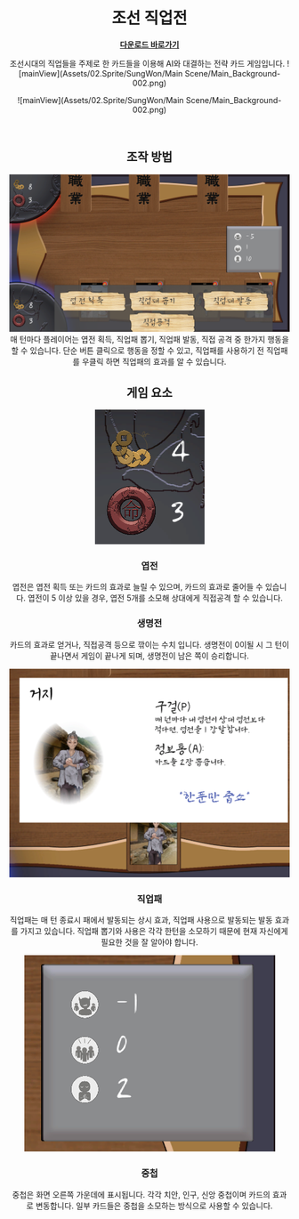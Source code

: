 <div align="center">

# 조선 직업전

[**다운로드 바로가기**](https://drive.google.com/file/d/1v1FYpJn7yX-WJksaOytRBMo3socwfdTX/view?usp=sharing)

조선시대의 직업들을 주제로 한 카드들을 이용해 AI와 대결하는 전략 카드 게임입니다.
![mainView](Assets/02.Sprite/SungWon/Main Scene/Main_Background-002.png)

![mainView](Assets/02.Sprite/SungWon/Main Scene/Main_Background-002.png)

</br>

## 조작 방법

<img src="ForReadMe/GameRule1.png">
매 턴마다 플레이어는 엽전 획득, 직업패 뽑기, 직업패 발동, 직접 공격 중 한가지 행동을 할 수 있습니다.
단순 버튼 클릭으로 행동을 정할 수 있고, 직업패를 사용하기 전 직업패를 우클릭 하면 직업패의 효과를 알 수 있습니다.

## 게임 요소

<img src="ForReadMe/스크린샷 2024-08-21 001632.png">

### 엽전
엽전은 엽전 획득 또는 카드의 효과로 늘릴 수 있으며, 카드의 효과로 줄어들 수 있습니다.
엽전이 5 이상 있을 경우, 엽전 5개를 소모해 상대에게 직접공격 할 수 있습니다.

### 생명전
카드의 효과로 얻거나, 직접공격 등으로 깎이는 수치 입니다.
생명전이 0이될 시 그 턴이 끝나면서 게임이 끝나게 되며, 생명전이 남은 쪽이 승리합니다.

<img src="ForReadMe/스크린샷 2024-08-21 001708.png">

### 직업패
직업패는 매 턴 종료시 패에서 발동되는 상시 효과, 직업패 사용으로 발동되는 발동 효과를 가지고 있습니다.
직업패 뽑기와 사용은 각각 한턴을 소모하기 때문에 현재 자신에게 필요한 것을 잘 알아야 합니다.

<img src="ForReadMe/스크린샷 2024-08-21 001724.png">

### 중첩
중첩은 화면 오른쪽 가운데에 표시됩니다.
각각 치안, 인구, 신앙 중첩이며 카드의 효과로 변동합니다.
일부 카드들은 중첩을 소모하는 방식으로 사용할 수 있습니다.

</br>

